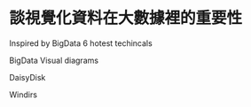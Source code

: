 # 談視覺化資料在大數據裡的重要性

Inspired by BigData 6 hotest techincals

BigData Visual diagrams

DaisyDisk

Windirs